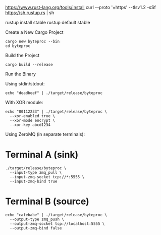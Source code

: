 https://www.rust-lang.org/tools/install
curl --proto '=https' --tlsv1.2 -sSf https://sh.rustup.rs | sh

rustup install stable
rustup default stable

Create a New Cargo Project

```
cargo new byteproc --bin
cd byteproc
```
Build the Project
```
cargo build --release
```
Run the Binary

Using stdin/stdout:
```
echo "deadbeef" | ./target/release/byteproc
```
With XOR module:
```
echo "00112233" | ./target/release/byteproc \
  --xor-enabled true \
  --xor-mode encrypt \
  --xor-key abcd1234
```

Using ZeroMQ (in separate terminals):

# Terminal A (sink)

```
./target/release/byteproc \
  --input-type zmq_pull \
  --input-zmq-socket tcp://*:5555 \
  --input-zmq-bind true
```
# Terminal B (source)

```
echo "cafebabe" | ./target/release/byteproc \
  --output-type zmq_push \
  --output-zmq-socket tcp://localhost:5555 \
  --output-zmq-bind false
```